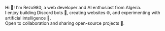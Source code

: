 Hi 👋! I'm Rezx980, a web developer and AI enthusiast from Algeria.  
I enjoy building Discord bots 🤖, creating websites 🌐, and experimenting with artificial intelligence 🧠.  
Open to collaboration and sharing open-source projects 🚀.

